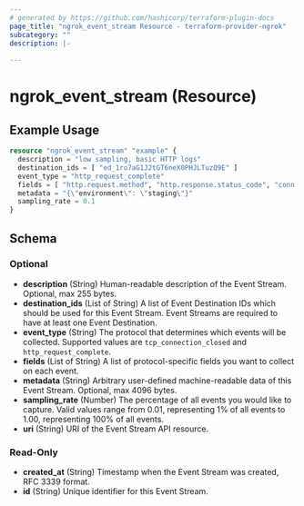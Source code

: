 ```yaml
---
# generated by https://github.com/hashicorp/terraform-plugin-docs
page_title: "ngrok_event_stream Resource - terraform-provider-ngrok"
subcategory: ""
description: |-
  
---
```


# ngrok_event_stream (Resource)



## Example Usage

```terraform
resource "ngrok_event_stream" "example" {
  description = "low sampling, basic HTTP logs"
  destination_ids = [ "ed_1ro7aG1J2tGT6neX0PHJLTuzQ9E" ]
  event_type = "http_request_complete"
  fields = [ "http.request.method", "http.response.status_code", "conn.client_ip" ]
  metadata = "{\"environment\": \"staging\"}"
  sampling_rate = 0.1
}
```

<!-- schema generated by tfplugindocs -->
## Schema

### Optional

- **description** (String) Human-readable description of the Event Stream. Optional, max 255 bytes.
- **destination_ids** (List of String) A list of Event Destination IDs which should be used for this Event Stream. Event Streams are required to have at least one Event Destination.
- **event_type** (String) The protocol that determines which events will be collected. Supported values are `tcp_connection_closed` and `http_request_complete`.
- **fields** (List of String) A list of protocol-specific fields you want to collect on each event.
- **metadata** (String) Arbitrary user-defined machine-readable data of this Event Stream. Optional, max 4096 bytes.
- **sampling_rate** (Number) The percentage of all events you would like to capture. Valid values range from 0.01, representing 1% of all events to 1.00, representing 100% of all events.
- **uri** (String) URI of the Event Stream API resource.

### Read-Only

- **created_at** (String) Timestamp when the Event Stream was created, RFC 3339 format.
- **id** (String) Unique identifier for this Event Stream.


